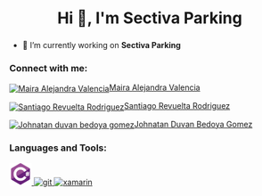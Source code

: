 <h1 align="center">Hi 👋, I'm Sectiva Parking</h1>
<h3 align="center"></h3>

- 🔭 I’m currently working on **Sectiva Parking**

<h3 align="left">Connect with me:</h3>
<p align="left">
<a href="https://github.com/Maleja7301" target="blank"><img align="center" src="https://raw.githubusercontent.com/rahuldkjain/github-profile-readme-generator/master/src/images/icons/Social/devto.svg" alt="Maira Alejandra Valencia" height="30" width="40" />Maira Alejandra Valencia</a>
</p>
<p align="left">
<a href="https://github.com/santiagorevuelta" target="blank"><img align="center" src="https://raw.githubusercontent.com/rahuldkjain/github-profile-readme-generator/master/src/images/icons/Social/devto.svg" alt="Santiago Revuelta Rodriguez" height="30" width="40" />Santiago Revuelta Rodriguez</a>
</p>
<p align="left">
<a href="https://dev.to/johnatan Duvan bedoya gomez" target="blank"><img align="center" src="https://raw.githubusercontent.com/rahuldkjain/github-profile-readme-generator/master/src/images/icons/Social/devto.svg" alt="Johnatan duvan bedoya gomez" height="30" width="40" />Johnatan Duvan Bedoya Gomez</a>
</p>

<h3 align="left">Languages and Tools:</h3>
<p align="left">
  <a href="https://www.w3schools.com/cs/" target="_blank" rel="noreferrer"> <img src="https://raw.githubusercontent.com/devicons/devicon/master/icons/csharp/csharp-original.svg" alt="csharp" width="40" height="40"/> </a> 
 <a href="https://git-scm.com/" target="_blank" rel="noreferrer"> <img src="https://www.vectorlogo.zone/logos/git-scm/git-scm-icon.svg" alt="git" width="40" height="40"/> </a> <a href="https://dotnet.microsoft.com/apps/xamarin" target="_blank" rel="noreferrer"> <img src="https://raw.githubusercontent.com/detain/svg-logos/780f25886640cef088af994181646db2f6b1a3f8/svg/xamarin.svg" alt="xamarin" width="40" height="40"/> </a> </p>

